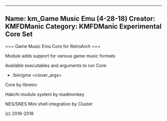 -----------------------
Name: km_Game Music Emu (4-28-18)
Creator: KMFDManic
Category: KMFDManic Experimental Core Set
-----------------------
=== Game Music Emu Core for RetroArch ===

Module adds support for various game music formats

Available executables and arguments to run Core:
- /bin/gme <rom> <clover_args>

Core by libretro

Hakchi module system by madmonkey

NES/SNES Mini shell integration by Cluster

(c) 2016-2018

